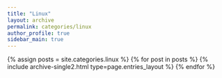```yaml
---
title: "Linux"
layout: archive
permalink: categories/linux
author_profile: true
sidebar_main: true
---
```



{% assign posts = site.categories.linux %}
{% for post in posts %} {% include archive-single2.html type=page.entries_layout %} {% endfor %}